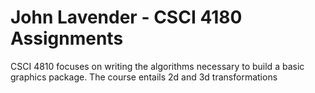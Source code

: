 # John Lavender - CSCI 4180 Assignments

CSCI 4810 focuses on writing the algorithms necessary to build a basic graphics package.
The course entails 2d and 3d transformations